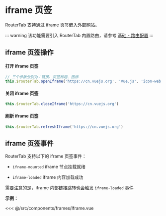 # iframe 页签

RouterTab 支持通过 iframe 页签嵌入外部网站。

::: warning
该功能需要引入 RouterTab 内置路由，请参考 [基础 - 路由配置](README.md#路由配置)
:::

## iframe 页签操作

<doc-links api="#routertab-openiframetab" demo="/default/" />

#### 打开 iframe 页签

```js
// 三个参数分别为：链接、页签标题、图标
this.$routerTab.openIframe('https://cn.vuejs.org', 'Vue.js', 'icon-web')
```

#### 关闭 iframe 页签

```js
this.$routerTab.closeIframe('https://cn.vuejs.org')
```

#### 刷新 iframe 页签

```js
this.$routerTab.refreshIframe('https://cn.vuejs.org')
```

## iframe 页签事件

RouterTab 支持以下的 iframe 页签事件：

- `iframe-mounted` iframe 节点挂载就绪

- `iframe-loaded` iframe 内容加载成功

需要注意的是，iframe 内部链接跳转也会触发 `iframe-loaded` 事件

<doc-links api="#iframe-mounted" demo="/iframe/" />

**示例：**

<<< @/src/components/frames/Iframe.vue
